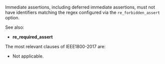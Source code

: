 Immediate assertions, including deferred immediate assertions, must not have
identifiers matching the regex configured via the `re_forbidden_assert` option.

See also:
  - **re_required_assert**

The most relevant clauses of IEEE1800-2017 are:
  - Not applicable.
